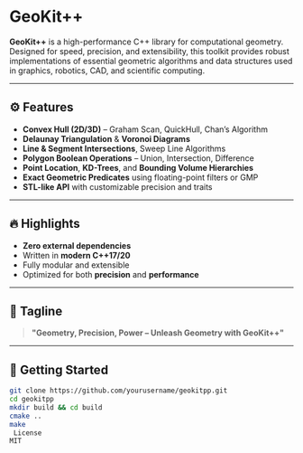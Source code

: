 # GeoKit++

**GeoKit++** is a high-performance C++ library for computational geometry.  
Designed for speed, precision, and extensibility, this toolkit provides robust implementations of essential geometric algorithms and data structures used in graphics, robotics, CAD, and scientific computing.

---

## ⚙️ Features

- **Convex Hull (2D/3D)** – Graham Scan, QuickHull, Chan’s Algorithm  
- **Delaunay Triangulation** & **Voronoi Diagrams**  
- **Line & Segment Intersections**, Sweep Line Algorithms  
- **Polygon Boolean Operations** – Union, Intersection, Difference  
- **Point Location**, **KD-Trees**, and **Bounding Volume Hierarchies**  
- **Exact Geometric Predicates** using floating-point filters or GMP  
- **STL-like API** with customizable precision and traits  

---

## 🔥 Highlights

- **Zero external dependencies**  
- Written in **modern C++17/20**  
- Fully modular and extensible  
- Optimized for both **precision** and **performance**

---

## 📌 Tagline

> **"Geometry, Precision, Power – Unleash Geometry with GeoKit++"**

---

## 🚀 Getting Started

```bash
git clone https://github.com/yourusername/geokitpp.git
cd geokitpp
mkdir build && cd build
cmake ..
make
 License
MIT
